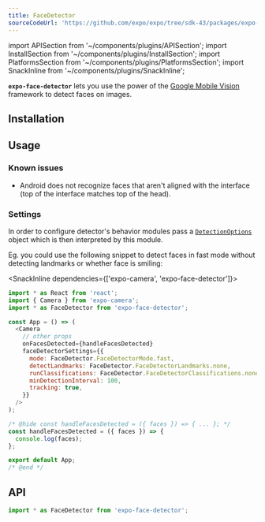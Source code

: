 ```yaml
---
title: FaceDetector
sourceCodeUrl: 'https://github.com/expo/expo/tree/sdk-43/packages/expo-face-detector'
---
```


import APISection from '~/components/plugins/APISection';
import InstallSection from '~/components/plugins/InstallSection';
import PlatformsSection from '~/components/plugins/PlatformsSection';
import SnackInline from '~/components/plugins/SnackInline';

**`expo-face-detector`** lets you use the power of the [Google Mobile Vision](https://developers.google.com/vision/face-detection-concepts) framework to detect faces on images.

<PlatformsSection android ios />

## Installation

<InstallSection packageName="expo-face-detector" />

## Usage

### Known issues

- Android does not recognize faces that aren't aligned with the interface (top of the interface matches top of the head).

### Settings

In order to configure detector's behavior modules pass a [`DetectionOptions`](#detectionoptions) object which is then interpreted by this module.

Eg. you could use the following snippet to detect faces in fast mode without detecting landmarks or whether face is smiling:

<SnackInline dependencies={['expo-camera', 'expo-face-detector']}>

```js
import * as React from 'react';
import { Camera } from 'expo-camera';
import * as FaceDetector from 'expo-face-detector';

const App = () => (
  <Camera
    // other props
    onFacesDetected={handleFacesDetected}
    faceDetectorSettings={{
      mode: FaceDetector.FaceDetectorMode.fast,
      detectLandmarks: FaceDetector.FaceDetectorLandmarks.none,
      runClassifications: FaceDetector.FaceDetectorClassifications.none,
      minDetectionInterval: 100,
      tracking: true,
    }}
  />
);

/* @hide const handleFacesDetected = ({ faces }) => { ... }; */
const handleFacesDetected = ({ faces }) => {
  console.log(faces);
};

export default App;
/* @end */
```

</SnackInline>

## API

```js
import * as FaceDetector from 'expo-face-detector';
```

<APISection packageName="expo-face-detector" apiName="FaceDetector" />

